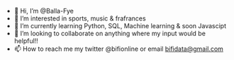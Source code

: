 - 👋 Hi, I’m @Balla-Fye
- 👀 I’m interested in sports, music & frafrances
- 🌱 I’m currently learning Python, SQL, Machine learning & soon Javascipt
- 💞️ I’m looking to collaborate on anything where my input would be helpful!!
- 📫 How to reach me my twitter @bifionline or email bifidata@gmail.com

<!---
Balla-Fye/Balla-Fye is a ✨ special ✨ repository because its `README.md` (this file) appears on your GitHub profile.
You can click the Preview link to take a look at your changes.
--->
